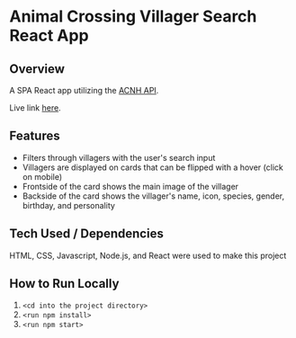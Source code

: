 # Animal Crossing Villager Search React App

## Overview

A SPA React app utilizing the [ACNH API](http://acnhapi.com/).

Live link [here](http://ac-villager-search.herokuapp.com/).

## Features

- Filters through villagers with the user's search input
- Villagers are displayed on cards that can be flipped with a hover (click on mobile)
- Frontside of the card shows the main image of the villager
- Backside of the card shows the villager's name, icon, species, gender, birthday, and personality

## Tech Used / Dependencies

HTML, CSS, Javascript, Node.js, and React were used to make this project

## How to Run Locally

1. `<cd into the project directory>`
2. `<run npm install>`
3. `<run npm start>`

